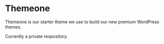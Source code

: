 Themeone
===

Themeone is our starter theme we use to build our new premium WordPress themes.

Currently a private respository.